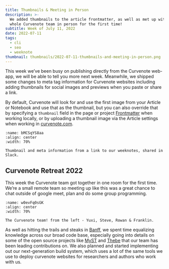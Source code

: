```yaml
---
title: Thumbnails & Meeting in Person
description: >-
  We added thumbnails to the article frontmatter, as well as met up with the
  whole Curvenote team in person for the first time!
subtitle: Week of July 11, 2022
date: 2022-07-11
tags:
  - cli
  - seo
  - weeknote
thumbnail: thumbnails/2022-07-11-thumbnails-and-meeting-in-person.png
---
```


This week we’ve been busy on publishing directly from the Curvenote web-app, we will be able to tell you more next week. Meanwhile, we shipped some changes to meta tag information for Curvenote websites including adding thumbnails for social images and previews when you paste or share a link.

By default, Curvenote will look for and use the first image from your Article or Notebook and use that as the thumbnail, but you can also override that by specifying a `thumbnail` field in the page or project [Frontmatter](https://curvenote.com/docs/web/frontmatter) when working locally, or by uploading a thumbnail image via the Article settings when working in [curvenote.com](http://curvenote.com).

```{figure} images/GTGiJ4YqK38DEbx5hX9m-4K8FihW68S4ZBGzHYSfc-v1.png
:name: bMCSqYS8aa
:align: center
:width: 70%

Thumbnail and meta information from a link to our weeknotes, shared in Slack.
```

## Curvenote Retreat 2022

This week the Curvenote team got together in one room for the first time. We’re a small remote team so meeting up like this was a great chance to chat outside of google meet, plan and do some group programming.

```{figure} images/GTGiJ4YqK38DEbx5hX9m-i8RISZCXf1Olpc9hHcJW-v1.png
:name: w0evFq0sGK
:align: center
:width: 70%

The Curvenote team! from the left - Yuxi, Steve, Rowan & Franklin.
```

As well as hitting the trails and steaks in [Banff](https://banffnationalpark.com/), we spent time equalizing knowledge across our broad code base, especially going into details on some of the open source projects like [MyST](https://github.com/executablebooks/myst-spec) and [Thebe](https://github.com/executablebooks/thebe) that our team has been leading contributions on. We also planned and started implementing out our next-generation build system, which uses a lot of the same tools we use to deploy curvenote websites for researchers and authors who work with us.
